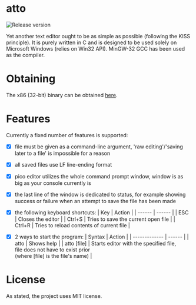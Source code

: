 # atto

![Release version](https://img.shields.io/badge/alpha-v0.1.0-red.svg)

Yet another text editor ought to be as simple as possible (following the KISS principle). It is purely written in C and
is designed to be used solely on Microsoft Windows (relies on Win32 API). MinGW-32 GCC has been used as the compiler.


# Obtaining

The x86 (32-bit) binary can be obtained [here](https://github.com/makuke1234/atto/raw/main/atto.exe).


# Features

Currently a fixed number of features is supported:
- [x] file must be given as a command-line argument, 'raw editing'/'saving later to a file' is impossible for a reason
- [x] all saved files use LF line-ending format
- [x] pico editor utilizes the whole command prompt window, window is as big as your console currently is
- [x] the last line of the window is dedicated to status, for example showing success or failure when an attempt to save the file has been made
- [x] the following keyboard shortcuts:
	| Key    | Action |
	| ------ | ------ |
	| ESC    | Closes the editor |
	| Ctrl+S | Tries to save the current open file |
	| Ctrl+R | Tries to reload contents of current file |
- [x] 2 ways to start the program:
	| Syntax        | Action |
	| ------------- | ------ |
	| atto          | Shows help |
	| atto \[file\] | Starts editor with the specified file,<br>file does not have to exist prior<br>(where \[file\] is the file's name) |


# License

As stated, the project uses MIT license.
